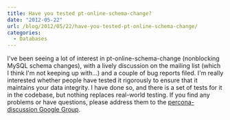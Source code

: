 ```yaml
---
title: Have you tested pt-online-schema-change?
date: "2012-05-22"
url: /blog/2012/05/22/have-you-tested-pt-online-schema-change/
categories:
  - Databases
---
```

I've been seeing a lot of interest in pt-online-schema-change (nonblocking MySQL schema changes), with a lively discussion on the mailing list (which I think I'm not keeping up with&#8230;) and a couple of bug reports filed. I'm really interested whether people have tested it rigorously to ensure that it maintains your data integrity. I have done so, and there is a set of tests for it in the codebase, but nothing replaces real-world testing. If you find any problems or have questions, please address them to the [percona-discussion Google Group][1].

 [1]: https://groups.google.com/forum/?fromgroups#!forum/percona-discussion
